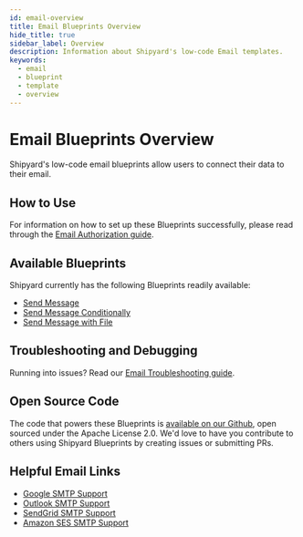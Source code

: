 ```yaml
---
id: email-overview
title: Email Blueprints Overview
hide_title: true
sidebar_label: Overview
description: Information about Shipyard's low-code Email templates.
keywords:
  - email
  - blueprint
  - template
  - overview
---
```


# Email Blueprints Overview

Shipyard's low-code email blueprints allow users to connect their data to their email.

## How to Use
For information on how to set up these Blueprints successfully, please read through the [Email Authorization guide](email-authorization.md).

## Available Blueprints
Shipyard currently has the following Blueprints readily available:
- [Send Message](email-send-message.md)
- [Send Message Conditionally](email-send-message-conditionally.md)
- [Send Message with File](email-send-message-with-file.md)

## Troubleshooting and Debugging
Running into issues? Read our [Email Troubleshooting guide](email-troubleshooting.md).

## Open Source Code
The code that powers these Blueprints is [available on our Github](https://github.com/shipyardapp/email-blueprints), open sourced under the Apache License 2.0. We'd love to have you contribute to others using Shipyard Blueprints by creating issues or submitting PRs.

## Helpful Email Links
- [Google SMTP Support](https://support.google.com/a/answer/176600?hl=en)
- [Outlook SMTP Support](https://support.microsoft.com/en-us/office/pop-imap-and-smtp-settings-for-outlook-com-d088b986-291d-42b8-9564-9c414e2aa040)
- [SendGrid SMTP Support](https://sendgrid.com/docs/for-developers/sending-email/integrating-with-the-smtp-api/)
- [Amazon SES SMTP Support](https://docs.aws.amazon.com/ses/latest/DeveloperGuide/send-an-email-using-smtp.html)